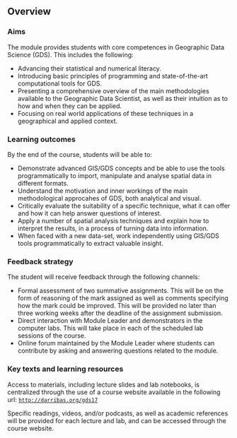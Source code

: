 
## Overview

### Aims

The module provides students with core competences in Geographic Data Science (GDS). This includes the following:

* Advancing their statistical and numerical literacy.
* Introducing basic principles of programming and state-of-the-art computational tools for GDS.
* Presenting a comprehensive overview of the main methodologies available to the Geographic Data Scientist, as well as their intuition as to how and when they can be applied.
* Focusing on real world applications of these techniques in a geographical and applied context.

### Learning outcomes

By the end of the course, students will be able to:

* Demonstrate advanced GIS/GDS concepts and be able to use the tools programmatically to import, manipulate and analyse spatial data in different formats.
* Understand the motivation and inner workings of the main methodological approcahes of GDS, both analytical and visual.
* Critically evaluate the suitability of a specific technique, what it can offer and how it can help answer questions of interest. 
* Apply a number of spatial analysis techniques and explain how to interpret the results, in a process of turning data into information.
* When faced with a new data-set, work independently using GIS/GDS tools programmatically to extract valuable insight.

### Feedback strategy

The student will receive feedback through the following channels:

* Formal assessment of two summative assignments. This will be on the form of reasoning of the mark assigned as well as comments specifying how the mark could be improved. This will be provided no later than three working weeks after the deadline of the assignment submission.
* Direct interaction with Module Leader and demonstrators in the computer labs. This will take place in each of the scheduled lab sessions of the course.
* Online forum maintained by the Module Leader where students can contribute by asking and answering questions related to the module.

### Key texts and learning resources

Access to materials, including lecture slides and lab notebooks, is centralized through the 
use of a course website available in the following url:
[`http://darribas.org/gds17`](http://darribas.org/gds17)

Specific readings, videos, and/or podcasts, as well as academic references will be provided for each lecture and lab, and can be accessed through the course website.

